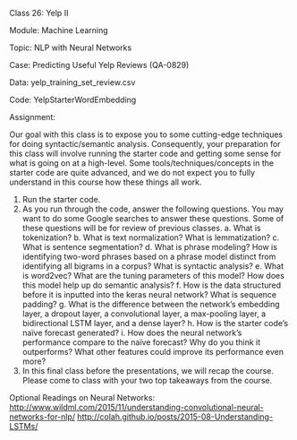 Class 26: 	Yelp II

Module:     Machine Learning

Topic: 		NLP with Neural Networks

Case: 		Predicting Useful Yelp Reviews (QA-0829)

Data: 		yelp_training_set_review.csv

Code: 		YelpStarterWordEmbedding

Assignment:

Our goal with this class is to expose you to some cutting-edge techniques for doing syntactic/semantic analysis. Consequently, your preparation for this class will involve running the starter code and getting some sense for what is going on at a high-level. Some tools/techniques/concepts in the starter code are quite advanced, and we do not expect you to fully understand in this course how these things all work.

1.	Run the starter code. 
2.	As you run through the code, answer the following questions. You may want to do some Google searches to answer these questions. Some of these questions will be for review of previous classes.
    a.	What is tokenization? 
    b.	What is text normalization? What is lemmatization?
    c.	What is sentence segmentation?
    d.	What is phrase modeling? How is identifying two-word phrases based on a phrase model distinct from identifying all bigrams in a corpus? What is syntactic analysis?
    e.	What is word2vec? What are the tuning parameters of this model? How does this model help up do semantic analysis? 
    f.	How is the data structured before it is inputted into the keras neural network? What is sequence padding?
    g.	What is the difference between the network’s embedding layer, a dropout layer, a convolutional layer, a max-pooling layer, a bidirectional LSTM layer, and a dense layer?
    h.	How is the starter code’s naïve forecast generated?
    i.	How does the neural network’s performance compare to the naïve forecast? Why do you think it outperforms? What other features could improve its performance even more? 
3.	In this final class before the presentations, we will recap the course. Please come to class with your two top takeaways from the course.

Optional Readings on Neural Networks: 
http://www.wildml.com/2015/11/understanding-convolutional-neural-networks-for-nlp/
http://colah.github.io/posts/2015-08-Understanding-LSTMs/

